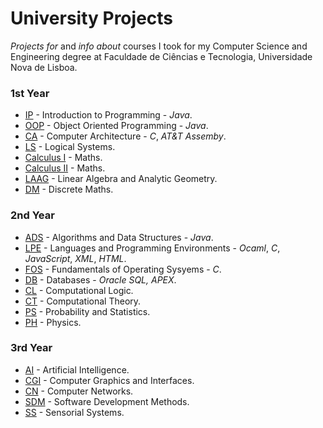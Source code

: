 # University Projects

*Projects for* and *info about* courses I took for my Computer Science and Engineering degree at Faculdade de Ciências e Tecnologia, Universidade Nova de Lisboa.

### 1st Year
* [IP](01_Semester/IP) - Introduction to Programming - *Java*.
* [OOP](02_Semester/OOP) - Object Oriented Programming - *Java*.
* [CA](02_Semester/CA) - Computer Architecture - *C*, *AT&T Assemby*.
* [LS](01_Semester/LS) - Logical Systems.
* [Calculus I](01_Semester/Calculus_1) - Maths.
* [Calculus II](02_Semester/Calculus_2) - Maths.
* [LAAG](01_Semester/LAAG) - Linear Algebra and Analytic Geometry.
* [DM](02_Semester/DM) - Discrete Maths.

### 2nd Year
* [ADS](03_Semester/ADS) - Algorithms and Data Structures - *Java*.
* [LPE](04_Semester/LPE) - Languages and Programming Environments - *Ocaml*, *C*, *JavaScript*, *XML*, *HTML*.
* [FOS](03_Semester/FOS) - Fundamentals of Operating Sysyems - *C*.
* [DB](04_Semester/DB) - Databases - *Oracle SQL, APEX*.
* [CL](03_Semester/CL) - Computational Logic.
* [CT](04_Semester/CT) - Computational Theory.
* [PS](04_Semester/PS) - Probability and Statistics.
* [PH](03_Semester/PH) - Physics.

### 3rd Year
* [AI](05_Semester/AI) - Artificial Intelligence.
* [CGI](05_Semester/CGI) - Computer Graphics and Interfaces.
* [CN](05_Semester/CN) - Computer Networks.
* [SDM](05_Semester/SDM) - Software Development Methods.
* [SS](05_Semester/SS) - Sensorial Systems.
